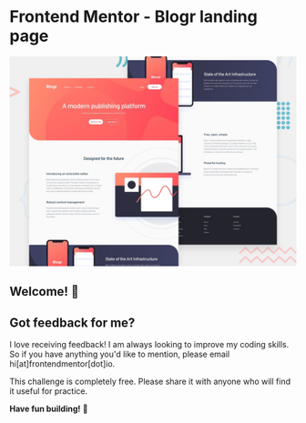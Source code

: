 # Frontend Mentor - Blogr landing page

![Design preview for the Blogr landing page coding challenge](./design/desktop-preview.jpg)

## Welcome! 👋

## Got feedback for me?

I love receiving feedback! I am always looking to improve my coding skills. So if you have anything you'd like to mention, please email hi[at]frontendmentor[dot]io.

This challenge is completely free. Please share it with anyone who will find it useful for practice.

**Have fun building!** 🚀

